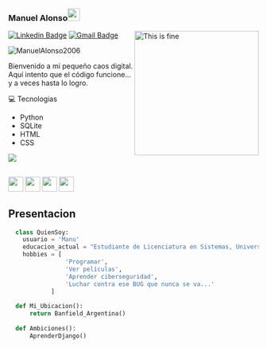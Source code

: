 ### Manuel Alonso<img src="https://media.giphy.com/media/hvRJCLFzcasrR4ia7z/giphy.gif" width="25px">


<img align="right" width=250px alt="This is fine" src="https://media1.tenor.com/m/lxqihLckfJcAAAAd/this-is-fine.gif" />

[![Linkedin Badge](https://img.shields.io/badge/-ManuelAlonso-blue?style=flat-square&logo=Linkedin&logoColor=white&link=https://www.linkedin.com/in/manuel-alonso-67873b329/)](https://www.linkedin.com/in/manuel-alonso-67873b329/) [![Gmail Badge](https://img.shields.io/badge/-alonsomanueldev@gmail.com-c14438?style=flat-square&logo=Gmail&logoColor=white&link=mailto:alonsomanueldev@gmail.com)](mailto:alonsomanueldev@gmail.com)
<p align="left"> <img src="https://komarev.com/ghpvc/?username=ManuelAlonso2006" alt="ManuelAlonso2006" /> </p>

Bienvenido a mi pequeño caos digital. Aquí intento que el código funcione... y a veces hasta lo logro.

 :computer: Tecnologias
* Python
* SQLite
* HTML
* CSS

<img src = "https://github-readme-stats.vercel.app/api/top-langs/?username=ManuelALonso2006&layout=compact">

## 
<img src = 'https://github.com/MarikIshtar007/MarikIshtar007/blob/master/images/python2.png' height='30'/> <img src = 'https://github.com/MarikIshtar007/MarikIshtar007/blob/master/images/html.svg' width='30'/> <img src = 'https://github.com/MarikIshtar007/MarikIshtar007/blob/master/images/css.svg' width='30'/> <img src = 'https://github.com/MarikIshtar007/MarikIshtar007/blob/master/images/sql.svg' width='30'/>
## Presentacion
  ```python
    class QuienSoy:
      usuario = 'Manu'
      educacion_actual = "Estudiante de Licenciatura en Sistemas, Universidad Nacional de Lanús"
      hobbies = [
                  'Programar',
                  'Ver películas',
                  'Aprender ciberseguridad',
                  'Luchar contra ese BUG que nunca se va...'
              ]
    
    def Mi_Ubicacion():
        return Banfield_Argentina()
    
    def Ambiciones():
        AprenderDjango()

 
